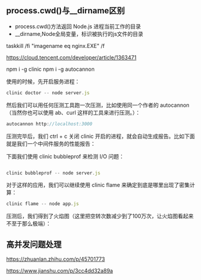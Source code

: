 ## process.cwd()与__dirname区别

* process.cwd()方法返回 Node.js 进程当前工作的目录
* __dirname,Node全局变量，标识被执行的js文件的目录

taskkill /fi "imagename eq nginx.EXE" /f

https://cloud.tencent.com/developer/article/1363471

npm i -g clinic
npm i -g autocannon

使用的时候，先开启服务进程：
```js
clinic doctor -- node server.js
```

然后我们可以用任何压测工具跑一次压测，比如使用同一个作者的 autocannon（当然你也可以使用 ab、curl 这样的工具来进行压测。）：
```js
autocannon http://localhost:3000
```

压测完毕后，我们 ctrl + c 关闭 clinic 开启的进程，就会自动生成报告。比如下面就是我们一个中间件服务的性能报告：

下面我们使用 clinic bubbleprof 来检测 I/O 问题：
```js

clinic bubbleprof -- node server.js
```


对于这样的应用，我们可以继续使用 clinic flame 来确定到底是哪里出现了密集计算：

```js
clinic flame -- node app.js
```
压测后，我们得到了火焰图（这里把空转次数减少到了100万次，让火焰图看起来不至于那么极端）：

## 高并发问题处理
https://zhuanlan.zhihu.com/p/45701773

https://www.jianshu.com/p/3cc4dd32a89a